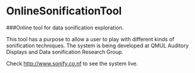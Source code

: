 # OnlineSonificationTool
###Online tool for data sonification exploration.

This tool has a purpose to allow a user to play with different kinds of sonification techniques.
The system is being developed at QMUL Auditory Displays and Data sonification Research Group.

Check http://www.sonify.co.nf to see the system live.
